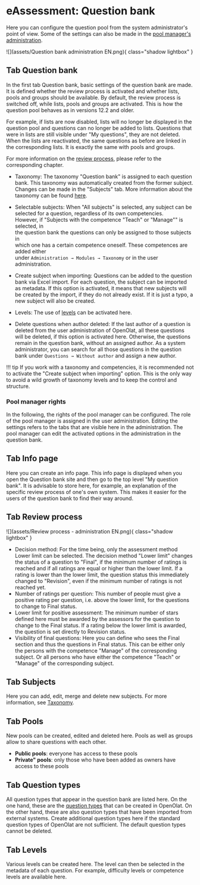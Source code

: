 # eAssessment: Question bank

Here you can configure the question pool from the system administrator's point
of view. Some of the settings can also be made in the 
[pool manager's administration](../../manual_user/question_bank/Question_Bank_Administration.md).

![](assets/Question bank administration EN.png){ class="shadow lightbox" }

## Tab Question bank

In the first tab Question bank, basic settings of the question bank are made.
It is defined whether the review process is activated and whether lists, pools
and groups should be available. By default, the review process is switched
off, while lists, pools and groups are activated. This is how the question
pool behaves as in versions 12.2 and older.

For example, if lists are now disabled, lists will no longer be displayed in
the question pool and questions can no longer be added to lists. Questions
that were in lists are still visible under "My questions", they are not
deleted. When the lists are reactivated, the same questions as before are
linked in the corresponding lists. It is exactly the same with pools and
groups.

For more information on the 
[review process](../../manual_user/question_bank/Question_Bank_Review_Process.md), please refer to the corresponding
chapter.

  * Taxonomy: The taxonomy "Question bank" is assigned to each question bank. 
  This taxonomy was automatically created from the former subject. Changes can 
  be made in the "Subjects" tab. More information about the taxonomy can be found 
  [here](Modules_Taxonomy.md).
  * Selectable subjects: When "All subjects" is selected, any subject can be selected 
  for a question, regardless of its own competencies.   
However, if "Subjects with the competence "Teach" or "Manage"" is selected, in  
the question bank the questions can only be assigned to those subjects in  
which one has a certain competence oneself. These competences are added either  
under `Administration → Modules → Taxonomy` or in the user administration.

  * Create subject when importing: Questions can be added to the question bank via Excel import. For each question, the subject can be imported as metadata. If this option is activated, it means that new subjects will be created by the import, if they do not already exist. If it is just a typo, a new subject will also be created.
  * Levels: The use of [levels](../../manual_user/question_bank/Question_Bank_Administration.md) can be activated here.
  * Delete questions when author deleted: If the last author of a question is deleted from the user administration of OpenOlat, all these questions will be deleted, if this option is activated here. Otherwise, the questions remain in the question bank, without an assigned author. As a system administrator, you can search for all those questions in the question bank under `Questions → Without author` and assign a new author.

!!! tip
	If you work with a taxonomy and competencies, it is recommended not to
	activate the "Create subject when importing" option. This is the only way to
	avoid a wild growth of taxonomy levels and to keep the control and structure.

### Pool manager rights

In the following, the rights of the pool manager can be configured. The role
of the pool manager is assigned in the user administration. Editing the
settings refers to the tabs that are visible here in the administration. The
pool manager can edit the activated options in the administration in the
question bank.

## Tab Info page

Here you can create an info page. This info page is displayed when you open
the Question bank site and then go to the top level "My question bank". It is
advisable to store here, for example, an explanation of the specific review
process of one's own system. This makes it easier for the users of the
question bank to find their way around.

## Tab Review process

![](assets/Review process - administration EN.png){ class="shadow lightbox" }

  * Decision method: For the time being, only the assessment method Lower limit can be selected. The decision method "Lower limit" changes the status of a question to "Final", if the minimum number of ratings is reached and if all ratings are equal or higher than the lower limit. If a rating is lower than the lower limit, the question status this immediately changed to "Revision", even if the minimum number of ratings is not reached yet.
  * Number of ratings per question: This number of people must give a positive rating per question, i.e. above the lower limit, for the questions to change to Final status.
  * Lower limit for positive assessment: The minimum number of stars defined here must be awarded by the assessors for the question to change to the Final status. If a rating below the lower limit is awarded, the question is set directly to Revision status. 
  * Visibility of final questions: Here you can define who sees the Final section and thus the questions in Final status. This can be either only the persons with the competence "Manage" of the corresponding subject. Or all persons who have either the competence "Teach" or "Manage" of the corresponding subject.

## Tab Subjects

Here you can add, edit, merge and delete new subjects. For more information,
see [Taxonomy](Modules_Taxonomy.md).

## Tab Pools

New pools can be created, edited and deleted here. Pools as well as groups
allow to share questions with each other.

  * **Public pools**: everyone has access to these pools
  * **Private" pools**: only those who have been added as owners have access to these pools

## Tab Question types

All question types that appear in the question bank are listed here. On the
one hand, these are the [question types](../../manual_user/learningresources/Test_question_types.md) 
that can be created in OpenOlat. On the
other hand, these are also question types that have been imported from
external systems. Create additional question types here if the standard
question types of OpenOlat are not sufficient. The default question types
cannot be deleted.

## Tab Levels

Various levels can be created here. The level can then be selected in the
metadata of each question. For example, difficulty levels or competence levels
are available here.

  

